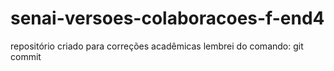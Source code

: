 # senai-versoes-colaboracoes-f-end4
repositório criado para correções acadêmicas
lembrei do comando: git commit